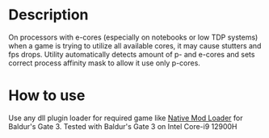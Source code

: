 # Description
On processors with e-cores (especially on notebooks or low TDP systems) when a game is trying to utilize all available cores, it may cause stutters and fps drops.
Utility automatically detects amount of p- and e-cores and sets correct process affinity mask to allow it use only p-cores.

# How to use
Use any dll plugin loader for required game like [Native Mod Loader](https://www.nexusmods.com/baldursgate3/mods/944?tab=description.) for Baldur's Gate 3.
Tested with Baldur's Gate 3 on Intel Core-i9 12900H